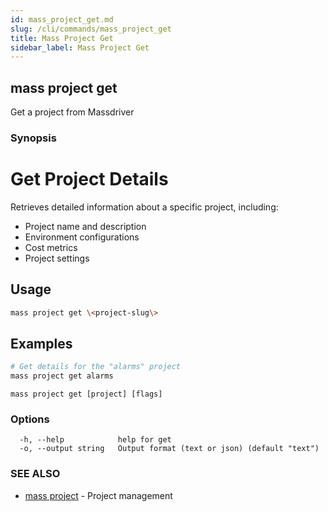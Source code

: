 ```yaml
---
id: mass_project_get.md
slug: /cli/commands/mass_project_get
title: Mass Project Get
sidebar_label: Mass Project Get
---
```

## mass project get

Get a project from Massdriver

### Synopsis

# Get Project Details

Retrieves detailed information about a specific project, including:
- Project name and description
- Environment configurations
- Cost metrics
- Project settings

## Usage

```bash
mass project get \<project-slug\>
```

## Examples

```bash
# Get details for the "alarms" project
mass project get alarms
```


```
mass project get [project] [flags]
```

### Options

```
  -h, --help            help for get
  -o, --output string   Output format (text or json) (default "text")
```

### SEE ALSO

* [mass project](/cli/commands/mass_project)	 - Project management
